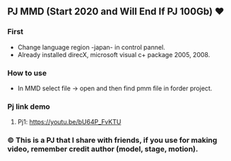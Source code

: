 ## PJ MMD (Start 2020 and Will End If PJ 100Gb) :heart:
### First
- Change language region -japan- in control pannel.
- Already installed direcX, microsoft visual c+ package 2005, 2008.

### How to use
- In MMD select file -> open and then find pmm file in forder project.

### Pj link demo
1. Pj1: https://youtu.be/bU64P_FvKTU

### :copyright: This is a PJ that I share with friends, if you use for making video, remember credit author (model, stage, motion).
